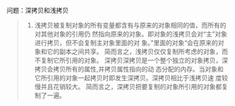 

问题：深拷贝和浅拷贝

> 1. 浅拷贝被复制对象的所有变量都含有与原来的对象相同的值，而所有的对其他对象的引用仍 然指向原来的对象。即对象的浅拷贝会对“主”对象进行拷贝，但不会复制主对象里面的对 象。”里面的对象“会在原来的对象和它的副本之间共享。 简而言之，浅拷贝仅仅复制所考虑的对象，而不复制它所引用的对象。 深拷贝深拷贝是一个整个独立的对象拷贝，深拷贝会拷贝所有的属性,并拷贝属性指向的动 态分配的内存。当对象和它所引用的对象一起拷贝时即发生深拷贝。深拷贝相比于浅拷贝速 度较慢并且花销较大。 简而言之，深拷贝把要复制的对象所引用的对象都复制了一遍。